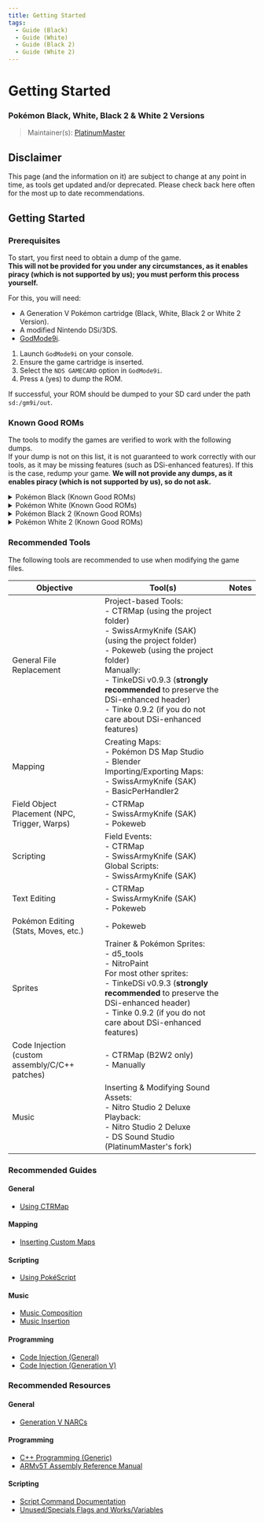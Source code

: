 ```yaml
---
title: Getting Started
tags:
  - Guide (Black)
  - Guide (White)
  - Guide (Black 2)
  - Guide (White 2)
---
```


# Getting Started
### Pokémon Black, White, Black 2 & White 2 Versions
> Maintainer(s): [PlatinumMaster](https://github.com/PlatinumMaster)

## Disclaimer
This page (and the information on it) are subject to change at any point in time, as tools get updated and/or deprecated. 
Please check back here often for the most up to date recommendations.

## Getting Started
### Prerequisites
To start, you first need to obtain a dump of the game.<br/> 
**This will not be provided for you under any circumstances, as it enables piracy (which is not supported by us); you must perform this process yourself.**

For this, you will need: 
- A Generation V Pokémon cartridge (Black, White, Black 2 or White 2 Version).
- A modified Nintendo DSi/3DS.
- [GodMode9i](https://github.com/DS-Homebrew/GodMode9i).

1. Launch `GodMode9i` on your console.
2. Ensure the game cartridge is inserted.
3. Select the `NDS GAMECARD` option in `GodMode9i`.
4. Press `A` (yes) to dump the ROM.

If successful, your ROM should be dumped to your SD card under the path `sd:/gm9i/out`.

### Known Good ROMs
The tools to modify the games are verified to work with the following dumps.<br/>If your dump is not on this list, it is not guaranteed to work correctly with our tools, as it may be missing features (such as DSi-enhanced features). If this is the case, redump your game. **We will not provide any dumps, as it enables piracy (which is not supported by us), so do not ask.**

<details>
<summary>Pokémon Black (Known Good ROMs)</summary>
| Game                         | MD5                              | SHA1                                     | SHA256                                                           |
| --------------------------- | -------------------------------- | ---------------------------------------- | ---------------------------------------------------------------- |
| Black (France)      | 92484e56aa45fd2cef5c4d973f6e10b1 | a559da54839663d8f8f3f03382e5665a61873d22 | b3ff279306e490e788c147eb6b71da55b488ddb76e25e64bcde5e70053c18613 |
| Black (Germany)     | fb3f0e425ce80df2869c6cd8ba990b7c | f5688bd617be7e67a150732f42cfae6ae104b2cb | beba9a479ddfe9a903890a8d4c62fd8d910fedd95efd91ad4969e84006e32b29 |
| Black (Italy)       | 736e1c5a73c41a742136400d6b929526 | 699f8c6a8390b5e30236b6c386bc3c4bd7bdc44e | b3816e811f1718be7d1ddf3d77cfbc680e45a1b77ee4aca264f4fde97f2fd1f6 |
| Black (Japan)       | 0d4425cdd33437fa360eeade3ae4f292 | 4ce46933ab795fc8bfc94acb7a853206b0c20b60 | d5bae786128a6915f125e76a8a4e80e90a0a365d2613f6c366cfbab0de4d9030 |
| Black (Korea)       | 790dae8334466f48ca14457bd36fc129 | ca64de49a4429346ca578c2b21c16c8bcf1cf497 | 043bb988078ad6b0ff10a9b4cc5b122df3c610f844f3e0ebfcae9f55004c7cb1 |
| Black (Spain)       | b6605ee47d3a64aa324b39ed4cea2afa | 68b55b82f5a033f9e9666c232f429e31ed658e54 | c825a59dcd6ef88298dbcddd25e5d091a0457de84d6dae2bb846b963b14974e9 |
| Black (USA, Europe) | 37bff1431eda9b3a525737c7f59a432d | 26ad0b9967aa279c4a266ee69f52b9b2332399a5 | b9979189d299a0231d01c8885c0d054b706976ffc75427ca59d84e0ce1493034 |
</details>

<details>
<summary>Pokémon White (Known Good ROMs)</summary>
| Game                         | MD5                              | SHA1                                     | SHA256                                                           |
| ---------------------------- | -------------------------------- | ---------------------------------------- | ---------------------------------------------------------------- |
| White (France)      | 675fc1dabf7a45e586d74ed989fdadf7 | 28f075915dd445cbfd902f1e1a94d5048b03a095 | 0a7d6e87d9878c2fb903bcca01ecc8f9a186d0eed14ddbc87912ae126faa0bdb |
| White (Germany)     | f20ceede18e40f82ec1feed9c6427d7e | fb752b211351f8480e3e1949e11a1d7741f05f5a | 2f295bdc0a1dfcd1fe54330aa77de8f7257ecd3a080e03fccc6e0e62edd0176c |
| White (Italy)       | 80821ad5ea8eab99dc5db8ab1e0fa0e0 | 2e33164d26236dd499f75d1de3123d85e822d502 | cf21437f21690ad90179611cfc4cffeb128e4fb0f163e78aedefdeb83053dc98 |
| White (Japan)       | d95b0f3172e2f658a2ecbce0fec105bb | e392548c1a59e4cafd7ba7a502770369410b2358 | 4c1532045e17a62b9bd36a2e99d51260145f7cf95b59774885131eb95de52c14 |
| White (Korea)       | 934dddea7a8bbac0a34c696aafa09a4f | 560288596203f31d3f1de8fd2e205d0f4c65a9e5 | 259ec42af03849ca5c45aeaf0967b34c43c9f4c5514238639152a4785ad8ff41 |
| White (Spain)       | ee29a2fd2f90a51fe2d1b872cf2b99df | 4cc963ca925409ff0f12f3c417d1cbe1094bf934 | 46c707e67e5216df0bbfe57f1a6131df898c86302773511591ab53fdf159e4bb |
| White (USA, Europe) | 77c34ba77f8fa44e7caf04f695db0560 | bc696a0dfb448c7b3a8a206f0f8214411a039208 | b288bb061fd646894f5059f55cd0a1efb13b4f0cfd3d9e06e9e42a5bd9431ac6 |
</details>

<details>
<summary>Pokémon Black 2 (Known Good ROMs)</summary>
| Game                         | MD5                              | SHA1                                     | SHA256                                                           |
| ---------------------------- | -------------------------------- | ---------------------------------------- | ---------------------------------------------------------------- |
| Black 2 (France)        | 6f9fa0d59a1fa1808f0f6908fd0e10ab | 971ccee9a738d5d172220a45dce1e9c40e49e563 | 693c009dc031e74d01e00385f7156386c457640ebf800e1a04629e1e07aa7d37 |
| Black 2 (Germany)       | a22a97726b00b5957a6066258e90851b | f43dd2e26f48163f11721bd1e3b2e6f9a73be636 | afe5d5a679cdc8f98fa459647d4fb703b734ea8084b77f138db9cb276f8b80b9 |
| Black 2 (Italy)         | 1d5dc87bf37697311d8a3ef53ae2682e | 68ec308db75d470f3c1499cc04117fe68fb4e942 | 5bbdab894552cffc71a9699a0875cd51f0dc3f6fec936d6ea2f0bcb6805b3e87 |
| Black 2 (Japan) (Rev 1) | ecc64d4b1d9d9d161d55ecb23db6fa64 | c55fe4412427e63ef28186af53ec114c7fdd9a0a | d7a1568368305c0606f77ef834b4e3b959b8d95f1735585aa94e2a025abf7d98 |
| Black 2 (Korea)         | b1815ff19eafcc070bcb7d83d346fe6a | 9815dd094eb86d46d2d20d2bb04b2ecfd73f8e35 | d4c8f16b229ed104a19c03a2627240ea0d4565438c8f30fb77f65a77b8a2021a |
| Black 2 (Spain)         | 16c656be39bde44e37eafc7f915b2636 | b69a30d5f0456ad1a3a1b52a945729f686b0299b | 87ffdb8ee2aee97079e9852eab4ee7f50e389c05dbba337235c40eb7080a98bc |
| Black 2 (USA, Europe)   | 4c65a32989c78b8070751765592b0ea6 | e51e6dfb8678a3d19dcd2a10691b96a569ca0abb | 2e6b2415354aa41471bc7617068dce059a59931bf5c4348a264f8043f297683a |
</details>

<details>
<summary>Pokémon White 2 (Known Good ROMs)</summary>
| Game                         | MD5                              | SHA1                                     | SHA256                                                           |
| ---------------------------- | -------------------------------- | ---------------------------------------- | ---------------------------------------------------------------- |
| White 2 (France)        | 248b7919fdd716a37128864aef4b18b9 | c228793d63cf43edca3285f42a6f91abaec90247 | a21dc750a0a0794d70f4298083a8359182f130bf3e20b805f21ff487f97a3498 |
| White 2 (Germany)       | 3740f48f536b233a155ff2fad04991c3 | 60665d23a12a0ad4fbff75a4d4f287a9cec73b40 | 30ee695e4ea30b4eea63115e15ff9efbf4b1857809bb61cef2824d5126cfd15e |
| White 2 (Italy)         | 143304fd40e3d536d30542142165a7b1 | b787bdd69fa79d270d08f334b188a61e3454405e | 04c7ae9f697b09f0558c9a508fc8960531c6429e5341bd699955f5ff925d600a |
| White 2 (Japan) (Rev 1) | fc61fd45eb0684ba715e40351c6d1e5e | 01666f87838c57dc0a65930a916982ad8941d8fb | 29292cc6a5b8f75c047f7365d496c02b79d58ffbe2509fb0dd438d84ac21d6ed |
| White 2 (Korea)         | 929aed0701a299dc5f657d737c143744 | d4fef459de71264e802f108eabb9fd5e98e7099f | c9e05e82ec314021eb584d75a537dadaf273a153269940dcfb9d44acc337ae30 |
| White 2 (Spain)         | 1a36dd7aea9ed44d2a2e02b10e9cef31 | 072749c9517f8d2a65f688b6f4ac5f30889fb559 | 1b0243fdb58acff6f043ab7b62535e97151a0baa92d5d2b4735653378ed7c360 |
| White 2 (USA, Europe)   | 0afc7974c393265d8cf23379be232a1c | b5d7490be7b415b8f1e672a53e978a9cc667e56a | 3e50aec3db401332175a5d2b5fe2a68ac1a05ec63995dba9d1506b1b51837446 |
</details>


### Recommended Tools
The following tools are recommended to use when modifying the game files.

| Objective                                      | Tool(s)                                                                                                                                                                                                                                                                                                                             | Notes |
| ---------------------------------------------- | ----------------------------------------------------------------------------------------------------------------------------------------------------------------------------------------------------------------------------------------------------------------------------------------------------------------------------------- | ----- |
| General File Replacement                       | Project-based Tools:<br/>- CTRMap (using the project folder)<br/>- SwissArmyKnife (SAK) (using the project folder)<br/>- Pokeweb (using the project folder)<br/> Manually:<br/> - TinkeDSi v0.9.3 (**strongly recommended** to preserve the DSi-enhanced header)<br/>- Tinke 0.9.2 (if you do not care about DSi-enhanced features) |       |
| Mapping                                        | Creating Maps:<br/> - Pokémon DS Map Studio <br /> - Blender<br/>Importing/Exporting Maps:<br/> - SwissArmyKnife (SAK)<br/> - BasicPerHandler2                                                                                                                                                                                      |       |
| Field Object Placement (NPC, Trigger, Warps)   | - CTRMap<br/> - SwissArmyKnife (SAK)<br/> - Pokeweb                                                                                                                                                                                                                                                                                 |       |
| Scripting                                      | Field Events:<br/>- CTRMap<br/> - SwissArmyKnife (SAK)<br/>Global Scripts:<br/>- SwissArmyKnife (SAK)                                                                                                                                                                                                                               |       |
| Text Editing                                   | - CTRMap<br/> - SwissArmyKnife (SAK)<br/> - Pokeweb                                                                                                                                                                                                                                                                                 |       |
| Pokémon Editing (Stats, Moves, etc.)           | - Pokeweb                                                                                                                                                                                                                                                                                                                           |       |
| Sprites                                        | Trainer & Pokémon Sprites:<br/>- d5_tools<br/> - NitroPaint<br/>For most other sprites:<br/> - TinkeDSi v0.9.3 (**strongly recommended** to preserve the DSi-enhanced header)<br/>- Tinke 0.9.2 (if you do not care about DSi-enhanced features)                                                                                    |       |
| Code Injection (custom assembly/C/C++ patches) | - CTRMap (B2W2 only)<br/>- Manually                                                                                                                                                                                                                                                                                                             |       |
| Music                                          | Inserting & Modifying Sound Assets:<br/> - Nitro Studio 2 Deluxe<br/> Playback:<br/> - Nitro Studio 2 Deluxe<br/> - DS Sound Studio (PlatinumMaster's fork)<br/>                                                                                                                                                                    |       |


### Recommended Guides
#### General
- [Using CTRMap](/docs/generation-v/guides/bw_b2w2-using_ctrmap/)

#### Mapping
- [Inserting Custom Maps](/docs/generation-v/guides/bw_b2w2-map_insertion/)

#### Scripting
- [Using PokéScript](/docs/generation-v/guides/bw_b2w2-pokescript/)

#### Music
- [Music Composition](/docs/universal/guides/music_composing/)
- [Music Insertion](/docs/universal/guides/music_insertion/)


#### Programming
- [Code Injection (General)](/docs/universal/guides/code_injection)
- [Code Injection (Generation V)](/docs/generation-v/guides/bw_b2w2-code_injection)
 
### Recommended Resources
#### General
- [Generation V NARCs](https://docs.google.com/spreadsheets/d/1zsTqs4hhdXg2AZsTWGuY2mhDImnAh_qUTrGy2qCm0s8/edit#gid=735105964)
    
#### Programming
- [C++ Programming (Generic)](https://www.learncpp.com/)
- [ARMv5T Assembly Reference Manual](https://developer.arm.com/documentation/ddi0100/latest/)

#### Scripting
- [Script Command Documentation](https://docs.google.com/spreadsheets/d/1zvLQFVdv6kbEgP9TY9yfV6ChK0qsz79E6PvF5lohnGk)
- [Unused/Specials Flags and Works/Variables](https://docs.google.com/spreadsheets/d/1bDCSu8Th7LeAHu-Z309maTc2fcZ_dIwqUbp0n8PW50M)


